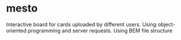 # mesto

Interactive board for cards uploaded by different users. Using object-oriented programming and server requests.
Using BEM file structure
